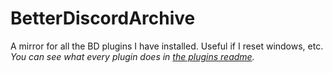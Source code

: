 # BetterDiscordArchive
A mirror for all the BD plugins I have installed. Useful if I reset windows, etc. <br>
*You can see what every plugin does in [the plugins readme](https://github.com/bakabakabakabakabaka/BetterDiscordArchive/tree/main/plugins#what-each-plugin-does).*